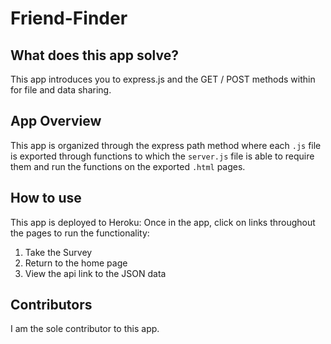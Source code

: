 # Friend-Finder
## What does this app solve?
This app introduces you to express.js and the GET / POST methods within for file and data sharing.

## App Overview
This app is organized through the express path method where each `.js` file is exported through functions to which the `server.js` file is able to require them and run the functions on the exported `.html` pages.

## How to use
This app is deployed to Heroku:
Once in the app, click on links throughout the pages to run the functionality:
1. Take the Survey
2. Return to the home page
3. View the api link to the JSON data

## Contributors
I am the sole contributor to this app. 
